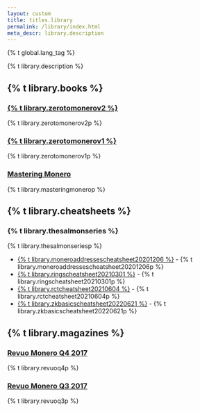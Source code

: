 ```yaml
---
layout: custom
title: titles.library
permalink: /library/index.html
meta_descr: library.description
---
```

{% t global.lang_tag %}
<div class="about-monero">
    <div class="center-xs container description">
      <p class="text-center">{% t library.description %}</p>
    </div>
    <section class="container full">
        <div class="info-block text-adapt">
            <h2>{% t library.books %}</h2>
            <div>
                <h3><a href="Zero-to-Monero-2-0-0.pdf">{% t library.zerotomonerov2 %}</a></h3>
                    <p>{% t library.zerotomonerov2p %}</p>
                <h3><a href="Zero-to-Monero-1-0-0.pdf">{% t library.zerotomonerov1 %}</a></h3>
                    <p>{% t library.zerotomonerov1p %}</p>
                <h3><a href="https://masteringmonero.com/free-download.html">Mastering Monero</a></h3>
                    <p>{% t library.masteringmonerop %}</p> 
            </div>
        </div>
    </section>
    <section class="container full">
        <div class="info-block text-adapt">
            <h2>{% t library.cheatsheets %}</h2>
            <div>
                <h3>{% t library.thesalmonseries %}</h3>
                    <p>
                    {% t library.thesalmonseriesp %}
                    <ul><li>
                    <a href="MoneroAddressesCheatsheet20201206.pdf">{% t library.moneroaddressescheatsheet20201206 %}</a> - {% t library.moneroaddressescheatsheet20201206p %}
                    </li><li>
                    <a href="RingsCheatsheet20210301.pdf">{% t library.ringscheatsheet20210301 %}</a> - {% t library.ringscheatsheet20210301p %}
                    </li><li>
                    <a href="RctCheatsheet20210604.pdf">{% t library.rctcheatsheet20210604 %}</a> - {% t library.rctcheatsheet20210604p %}
                    </li><li>
                    <a href="ZKbasicsCheatsheet20220621.pdf">{% t library.zkbasicscheatsheet20220621 %}</a> - {% t library.zkbasicscheatsheet20220621p %}
                    </li></ul>
                    </p>
            </div>
        </div>
    </section>
    <section class="container full">
        <div class="info-block text-adapt">
            <h2>{% t library.magazines %}</h2>
            <div>
                <h3><a href="{{ site.baseurl_root }}/library/Revuo-2017-Q4.pdf">Revuo Monero Q4 2017</a></h3>
                    <p>{% t library.revuoq4p %}</p>
                <h3><a href="{{ site.baseurl_root }}/library/Monero-Revuo-3Q-2017.pdf">Revuo Monero Q3 2017</a></h3>
                    <p>{% t library.revuoq3p %}</p>
            </div>
        </div>
    </section>
</div>
